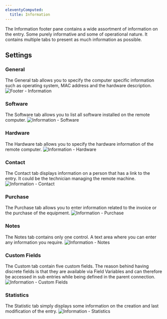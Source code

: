 ```yaml
---
eleventyComputed:
  title: Information
---
```

The Information footer pane contains a wide assortment of information on the entry. Some purely informative and some of operational nature. It contains multiple tabs to present as much information as possible.

## Settings

### General

The General tab allows you to specify the computer specific information such as operating system, MAC address and the hardware description.
![Footer - Information](https://cdnweb.devolutions.net/docs/docs_en_rdm_mac_clip10589.png)

### Software

The Software tab allows you to list all software installed on the remote computer.
![Information - Software](https://cdnweb.devolutions.net/docs/docs_en_rdm_mac_clip6013.png)

### Hardware

The Hardware tab allows you to specify the hardware information of the remote computer.
![Information - Hardware](https://cdnweb.devolutions.net/docs/docs_en_rdm_mac_clip6014.png)

### Contact

The Contact tab displays information on a person that has a link to the entry. It could be the technician managing the remote machine.
![Information - Contact](https://cdnweb.devolutions.net/docs/docs_en_rdm_mac_clip6015.png)

### Purchase

The Purchase tab allows you to enter information related to the invoice or the purchase of the equipment.
![Information - Purchase](https://cdnweb.devolutions.net/docs/docs_en_rdm_mac_clip60171.png)

### Notes

The Notes tab contains only one control. A text area where you can enter any information you require.
![Information - Notes](https://cdnweb.devolutions.net/docs/docs_en_rdm_mac_clip6019.png)

### Custom Fields

The Custom tab contain five custom fields. The reason behind having discrete fields is that they are available via Field Variables and can therefore be accessed in sub entries while being defined in the parent connection.
![Information -  Custom Fields](https://cdnweb.devolutions.net/docs/docs_en_rdm_mac_clip6020.png)

### Statistics

The Statistic tab simply displays some information on the creation and last modification of the entry.
![Information - Statistics](https://cdnweb.devolutions.net/docs/docs_en_rdm_mac_clip6021.png)
